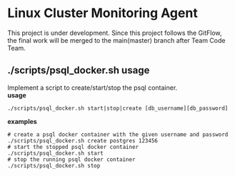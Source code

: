 # Linux Cluster Monitoring Agent
This project is under development. Since this project follows the GitFlow, the final work will be merged to the main(master) branch after Team Code Team.
## ./scripts/psql_docker.sh usage
Implement a script to create/start/stop the psql container.<br>
**usage**
```
./scripts/psql_docker.sh start|stop|create [db_username][db_password]
```
**examples**
```
# create a psql docker container with the given username and password
./scripts/psql_docker.sh create postgres 123456
# start the stopped psql docker container
./scripts/psql_docker.sh start
# stop the running psql docker container
./scripts/psql_docker.sh stop
```

